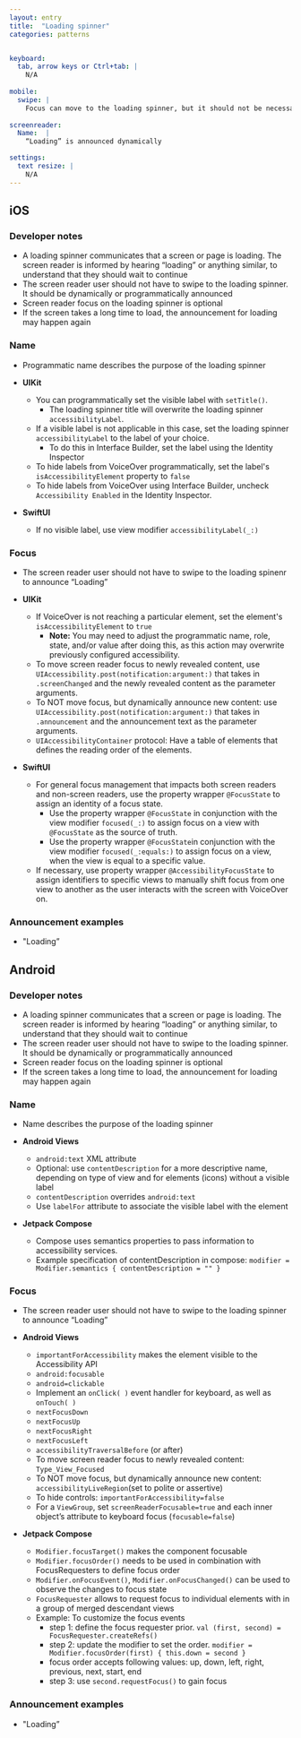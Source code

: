 ```yaml
---
layout: entry
title:  "Loading spinner" 
categories: patterns


keyboard:
  tab, arrow keys or Ctrl+tab: |
    N/A
     
mobile:
  swipe: |
    Focus can move to the loading spinner, but it should not be necessary because “loading” is announced dynamically
   
screenreader: 
  Name:  |
    “Loading” is announced dynamically

settings:
  text resize: |
    N/A
---
```


## iOS

### Developer notes
- A loading spinner communicates that a screen or page is loading.  The screen reader is informed by hearing “loading” or anything similar, to understand that they should wait to continue
- The screen reader user should not have to swipe to the loading spinner.  It should be dynamically or programmatically announced
- Screen reader focus on the loading spinner is optional
- If the screen takes a long time to load, the announcement for loading may happen again

### Name
- Programmatic name describes the purpose of the loading spinner

- **UIKit**
  - You can programmatically set the visible label with `setTitle()`.
    - The loading spinner title will overwrite the loading spinner `accessibilityLabel`.
  - If a visible label is not applicable in this case, set the loading spinner `accessibilityLabel` to the label of your choice.
    - To do this in Interface Builder, set the label using the Identity Inspector
  - To hide labels from VoiceOver programmatically, set the label's `isAccessibilityElement` property to `false`
  - To hide labels from VoiceOver using Interface Builder, uncheck `Accessibility Enabled` in the Identity Inspector.

- **SwiftUI**
  - If no visible label, use view modifier `accessibilityLabel(_:)` 


### Focus
- The screen reader user should not have to swipe to the loading spinenr to announce “Loading” 

- **UIKit**
  - If VoiceOver is not reaching a particular element, set the element's `isAccessibilityElement` to `true`
    - **Note:** You may need to adjust the programmatic name, role, state, and/or value after doing this, as this action may overwrite previously configured accessibility.
  - To move screen reader focus to newly revealed content, use `UIAccessibility.post(notification:argument:)` that takes in `.screenChanged` and the newly revealed content as the parameter arguments.
  - To NOT move focus, but dynamically announce new content: use `UIAccessibility.post(notification:argument:)` that takes in `.announcement` and the announcement text as the parameter arguments.
  - `UIAccessibilityContainer` protocol: Have a table of elements that defines the reading order of the elements. 

- **SwiftUI**
  - For general focus management that impacts both screen readers and non-screen readers, use the property wrapper `@FocusState` to assign an identity of a focus state.
    - Use the property wrapper `@FocusState` in conjunction with the view modifier `focused(_:)` to assign focus on a view with `@FocusState` as the source of truth.
    - Use the property wrapper `@FocusState`in conjunction with the view modifier `focused(_:equals:)` to assign focus on a view, when the view is equal to a specific value.
  - If necessary, use property wrapper `@AccessibilityFocusState` to assign identifiers to specific views to manually shift focus from one view to another as the user interacts with the screen with VoiceOver on.

### Announcement examples
- "Loading”


## Android

### Developer notes
- A loading spinner communicates that a screen or page is loading.  The screen reader is informed by hearing “loading” or anything similar, to understand that they should wait to continue
- The screen reader user should not have to swipe to the loading spinner.  It should be dynamically or programmatically announced
- Screen reader focus on the loading spinner is optional
- If the screen takes a long time to load, the announcement for loading may happen again

### Name
- Name describes the purpose of the loading spinner

- **Android Views**
  - `android:text` XML attribute
  - Optional: use `contentDescription` for a more descriptive name, depending on type of view and for elements (icons) without a visible label
  - `contentDescription` overrides `android:text`
  - Use `labelFor` attribute to associate the visible label with the element

- **Jetpack Compose**
  - Compose uses semantics properties to pass information to accessibility services.
  - Example specification of contentDescription in compose: `modifier = Modifier.semantics { contentDescription = "" }`

### Focus
- The screen reader user should not have to swipe to the loading spinner to announce “Loading” 

- **Android Views**
  - `importantForAccessibility` makes the element visible to the Accessibility API
  - `android:focusable`
  - `android=clickable`
  - Implement an `onClick( )` event handler for keyboard, as well as `onTouch( )`
  - `nextFocusDown`
  - `nextFocusUp`
  - `nextFocusRight`
  - `nextFocusLeft`
  - `accessibilityTraversalBefore` (or after)
  - To move screen reader focus to newly revealed content: `Type_View_Focused`
  - To NOT move focus, but dynamically announce new content: `accessibilityLiveRegion`(set to polite or assertive)
  - To hide controls: `importantForAccessibility=false`
  - For a `ViewGroup`, set `screenReaderFocusable=true` and each inner object’s attribute to keyboard focus (`focusable=false`)

- **Jetpack Compose**
  - `Modifier.focusTarget()` makes the component focusable
  - `Modifier.focusOrder()` needs to be used in combination with FocusRequesters to define focus order
  - `Modifier.onFocusEvent()`, `Modifier.onFocusChanged()` can be used to observe the changes to focus state
  - `FocusRequester` allows to request focus to individual elements with in a group of merged descendant views
  - Example: To customize the focus events
    - step 1: define the focus requester prior. `val (first, second) = FocusRequester.createRefs()`
    - step 2: update the modifier to set the order. `modifier = Modifier.focusOrder(first) { this.down = second }`
    - focus order accepts following values: up, down, left, right, previous, next, start, end
    - step 3: use `second.requestFocus()` to gain focus

### Announcement examples
- "Loading”
